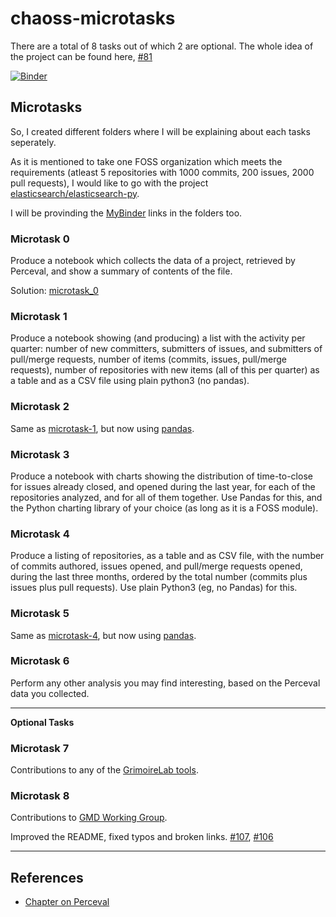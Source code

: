 # chaoss-microtasks

There are a total of 8 tasks out of which 2 are optional. The whole idea of the project can be found here, [#81](https://github.com/chaoss/wg-gmd/issues/81)

[![Binder](https://mybinder.org/badge_logo.svg)](https://mybinder.org/v2/gh/vchrombie/chaoss-microtasks/master)

## Microtasks

So, I created different folders where I will be explaining about each tasks seperately.

As it is mentioned to take one FOSS organization which meets the requirements (atleast 5 repositories with 1000 commits, 200 issues, 2000 pull requests), I would like to go with the project [elasticsearch/elasticsearch-py](https://github.com/elasticsearch/elasticsearch-py).

I will be provinding the [MyBinder](https://mybinder.org/) links in the folders too.

### Microtask 0

Produce a notebook which collects the data of a project, retrieved by Perceval, and show a summary of contents of the file.

Solution: [microtask_0](microtask_0/)

### Microtask 1

Produce a notebook showing (and producing) a list with the activity per quarter: number of new committers, submitters of issues, and submitters of pull/merge requests, number of items (commits, issues, pull/merge requests), number of repositories with new items (all of this per quarter) as a table and as a CSV file using plain python3 (no pandas).

### Microtask 2

Same as [microtask-1](https://github.com/vchrombie/chaoss-microtasks#microtask-1), but now using [pandas](http://pandas.pydata.org/).

### Microtask 3

Produce a notebook with charts showing the distribution of time-to-close for issues already closed, and opened during the last year, for each of the repositories analyzed, and for all of them together. Use Pandas for this, and the Python charting library of your choice (as long as it is a FOSS module).

### Microtask 4

Produce a listing of repositories, as a table and as CSV file, with the number of commits authored, issues opened, and pull/merge requests opened, during the last three months, ordered by the total number (commits plus issues plus pull requests). Use plain Python3 (eg, no Pandas) for this.

### Microtask 5

Same as [microtask-4](https://github.com/vchrombie/chaoss-microtasks#microtask-4), but now using [pandas](http://pandas.pydata.org/).

### Microtask 6

Perform any other analysis you may find interesting, based on the Perceval data you collected.

----

**Optional Tasks**

### Microtask 7

Contributions to any of the [GrimoireLab tools](https://github.com/chaoss/grimoirelab).

### Microtask 8

Contributions to [GMD Working Group](https://github.com/chaoss/wg-gmd/).

Improved the README, fixed typos and broken links. [#107](https://github.com/chaoss/wg-gmd/pull/107), [#106](https://github.com/chaoss/wg-gmd/pull/106)

----

## References
- [Chapter on Perceval](https://chaoss.github.io/grimoirelab-tutorial/perceval/intro.html)
